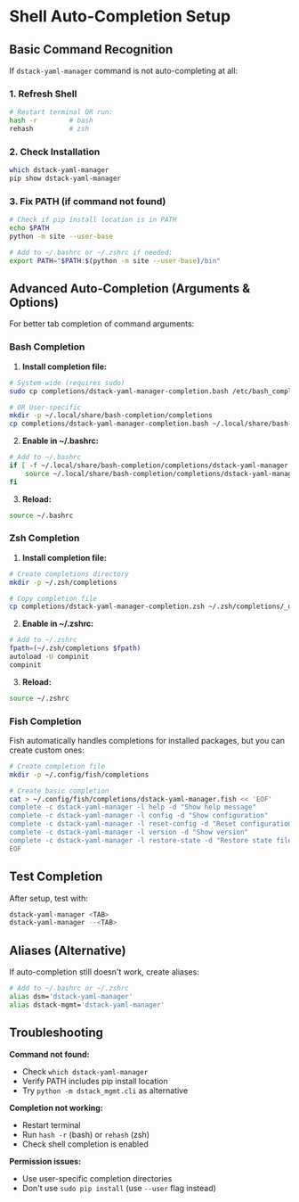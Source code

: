 # Shell Auto-Completion Setup

## Basic Command Recognition

If `dstack-yaml-manager` command is not auto-completing at all:

### 1. **Refresh Shell**
```bash
# Restart terminal OR run:
hash -r        # bash
rehash         # zsh
```

### 2. **Check Installation**
```bash
which dstack-yaml-manager
pip show dstack-yaml-manager
```

### 3. **Fix PATH** (if command not found)
```bash
# Check if pip install location is in PATH
echo $PATH
python -m site --user-base

# Add to ~/.bashrc or ~/.zshrc if needed:
export PATH="$PATH:$(python -m site --user-base)/bin"
```

## Advanced Auto-Completion (Arguments & Options)

For better tab completion of command arguments:

### Bash Completion

1. **Install completion file:**
```bash
# System-wide (requires sudo)
sudo cp completions/dstack-yaml-manager-completion.bash /etc/bash_completion.d/

# OR User-specific
mkdir -p ~/.local/share/bash-completion/completions
cp completions/dstack-yaml-manager-completion.bash ~/.local/share/bash-completion/completions/dstack-yaml-manager
```

2. **Enable in ~/.bashrc:**
```bash
# Add to ~/.bashrc
if [ -f ~/.local/share/bash-completion/completions/dstack-yaml-manager ]; then
    source ~/.local/share/bash-completion/completions/dstack-yaml-manager
fi
```

3. **Reload:**
```bash
source ~/.bashrc
```

### Zsh Completion

1. **Install completion file:**
```bash
# Create completions directory
mkdir -p ~/.zsh/completions

# Copy completion file
cp completions/dstack-yaml-manager-completion.zsh ~/.zsh/completions/_dstack-yaml-manager
```

2. **Enable in ~/.zshrc:**
```bash
# Add to ~/.zshrc
fpath=(~/.zsh/completions $fpath)
autoload -U compinit
compinit
```

3. **Reload:**
```bash
source ~/.zshrc
```

### Fish Completion

Fish automatically handles completions for installed packages, but you can create custom ones:

```bash
# Create completion file
mkdir -p ~/.config/fish/completions

# Create basic completion
cat > ~/.config/fish/completions/dstack-yaml-manager.fish << 'EOF'
complete -c dstack-yaml-manager -l help -d "Show help message"
complete -c dstack-yaml-manager -l config -d "Show configuration"
complete -c dstack-yaml-manager -l reset-config -d "Reset configuration"
complete -c dstack-yaml-manager -l version -d "Show version"
complete -c dstack-yaml-manager -l restore-state -d "Restore state file" -r
EOF
```

## Test Completion

After setup, test with:
```bash
dstack-yaml-manager <TAB>
dstack-yaml-manager --<TAB>
```

## Aliases (Alternative)

If auto-completion still doesn't work, create aliases:

```bash
# Add to ~/.bashrc or ~/.zshrc
alias dsm='dstack-yaml-manager'
alias dstack-mgmt='dstack-yaml-manager'
```

## Troubleshooting

**Command not found:**
- Check `which dstack-yaml-manager`
- Verify PATH includes pip install location
- Try `python -m dstack_mgmt.cli` as alternative

**Completion not working:**
- Restart terminal
- Run `hash -r` (bash) or `rehash` (zsh)
- Check shell completion is enabled

**Permission issues:**
- Use user-specific completion directories
- Don't use `sudo pip install` (use `--user` flag instead)